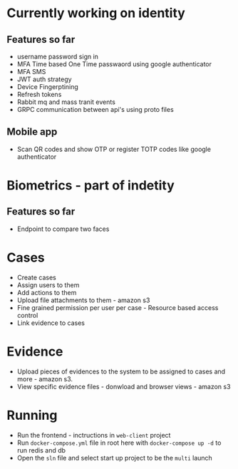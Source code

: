 # Currently working on identity 

## Features so far
- username password sign in 
- MFA Time based One Time passwaord using google authenticator 
- MFA SMS
- JWT auth strategy
- Device Fingerptining
- Refresh tokens
- Rabbit mq and mass tranit events 
- GRPC communication between api's using proto files

## Mobile app
- Scan QR codes and show OTP or register TOTP codes like google authenticator

# Biometrics - part of indetity
## Features so far

- Endpoint to compare two faces

# Cases

- Create cases
- Assign users to them
- Add actions to them
- Upload file attachments to them - amazon s3
- Fine grained permission per user per case - Resource based access control
- Link evidence to cases

# Evidence
- Upload pieces of evidences to the system to be assigned to cases and more - amazon s3.
- View specific evidence files - donwload and browser views - amazon s3 

# Running

- Run the frontend - inctructions in `web-client` project
- Run `docker-compose.yml` file in root here with `docker-compose up -d` to run redis and db
- Open the `sln` file and select start up project to be the `multi` launch
